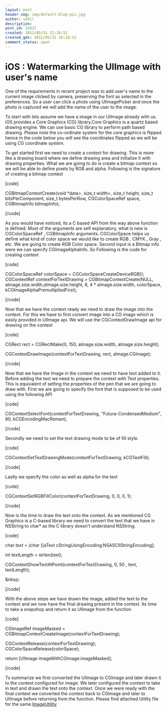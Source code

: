 ```yaml
---
layout: post
header-img: img/default-blog-pic.jpg
author: sohil
description: 
post_id: 14327
created: 2012/05/31 21:28:52
created_gmt: 2012/05/31 16:28:52
comment_status: open
---
```


# iOS : Watermarking the UIImage with user's name

<p>One of the requirements in recent project was to add user's name to the current image clicked by camera, preserving the font as selected in the preferences. So a user can click a photo using UIImagePicker and once the photo is captured we will add the name of the user to the image.<!--more--></p>
<p>To start with lets assume we have a image in our UIImage already with us. iOS provides a Core Graphics (CG) library.Core Graphics is a quartz based drawing engine. We can use basic CG library to perform path based drawing. Please note the co-ordinate system for the core graphics is flipped hence in the code below you will see the coordinates flipped as we will be using  CG coordinate system.</p>
<p>To get started first we need to create a context for drawing. This is more like a drawing board where we define drawing area and initialize it with drawing properties. What we are going to do is create a bitmap context so we will be able to define pixels by RGB and alpha. Following is the signature of creating a bitmap context</p>
<p>[code]</p>
<p>CGBitmapContextCreate(void *data&gt;, size_t width&gt;, size_t height,
size_t bitsPerComponent, size_t bytesPerRow, CGColorSpaceRef space, CGBitmapInfo bitmapInfo);</p>
<p>[/code]</p>
<p>As you would have noticed, its a C based API from the way above function is defined. Most of the arguments are self explanatory, what is new is CGColorSpaceRef , CGBitmapInfo arguments. CGColorSpace helps us define what kind of  color space we would like to create RGB , CMYK , Gray , etc. We are going to create RGB Color space. Second input is a Bitmap info were we can specify CGImageAlphaInfo.  So Following is the code for creating context</p>
<p>[code]</p>
<p>CGColorSpaceRef colorSpace = CGColorSpaceCreateDeviceRGB();
CGContextRef contextForTextDrawing = CGBitmapContextCreate(NULL, aImage.size.width,aImage.size.height,
                       8, 4 * aImage.size.width, colorSpace, kCGImageAlphaPremultipliedFirst);</p>
<p>[/code]</p>
<p>Now that we have the context ready we need to draw the image into the context. For this we have to first convert image into a CG image which is easily provided in UIImage api. We will use the CGContextDrawImage api for drawing on the context</p>
<p>[code]</p>
<p>CGRect rect =  CGRectMake(0, 150, aImage.size.width, aImage.size.height);</p>
<p>CGContextDrawImage(contextForTextDrawing, rect, aImage.CGImage);</p>
<p>[/code]</p>
<p>Now that we have the Image in the context we need to have text added to it. Before adding the text we need to prepare the context with Text properties.  This is equivalent of setting the properties of the pen that we are going to draw with.  First we are going to specify the font that is supposed to be used using the following API</p>
<p>[code]</p>
<p>CGContextSelectFont(contextForTextDrawing, &quot;Futura-CondensedMedium&quot;, 80, kCGEncodingMacRoman);</p>
<p>[/code]</p>
<p>Secondly we need to set the text drawing mode to be of fill style.</p>
<p>[code]</p>
<p>CGContextSetTextDrawingMode(contextForTextDrawing, kCGTextFill);</p>
<p>[/code]</p>
<p>Lastly we specify the color as well as alpha for the text</p>
<p>[code]</p>
<p>CGContextSetRGBFillColor(contextForTextDrawing, 0, 0, 0, 1);</p>
<p>[/code]</p>
<p>Now is the time to draw the text onto the context. As we mentioned CG Graphics is a C-based library we need to convert the text that we have in NSString to char* as the C library doesn't understand NSString.</p>
<p>[code]</p>
<p>char<em> text = (char </em>)[aText cStringUsingEncoding:NSASCIIStringEncoding];</p>
<p>int textLength = strlen(text);</p>
<p>CGContextShowTextAtPoint(contextForTextDrawing, 0, 50 , text, textLength);</p>
<p>&amp;nbsp;</p>
<p>[/code]</p>
<p>With the above steps we have drawn the image, added the text to the context and we now have the final drawing present in the context. Its time to take a snapshop and return it as UIImage from the function</p>
<p>[code]</p>
<p>CGImageRef imageMasked = CGBitmapContextCreateImage(contextForTextDrawing);</p>
<p>CGContextRelease(contextForTextDrawing);
CGColorSpaceRelease(colorSpace);</p>
<p>return [UIImage imageWithCGImage:imageMasked];</p>
<p>[/code]</p>
<p>To summarize we first converted the UIImage to CGImage and later drawn it to the context configured for image. We later configured the context to take in text and drawn the text onto the context. Once we were ready with the final context we converted the context back to CGImage and later to UIImage before returning from the function. Please find attached Utility file for the same.<a href="http://xebee.xebia.in/wp-content/uploads/2012/05/ImageUtility.zip">ImageUtility</a></p>
